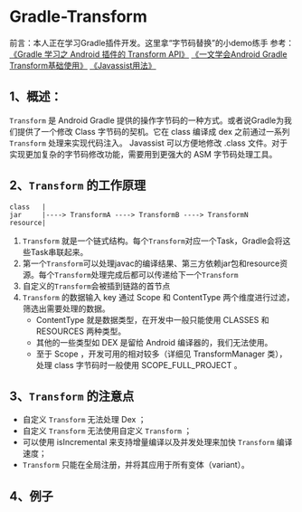 # Gradle-Transform

前言：本人正在学习Gradle插件开发。这里拿“字节码替换”的小demo练手
参考：
[《Gradle 学习之 Android 插件的 Transform API》](https://juejin.cn/post/6844903891138674696)
[《一文学会Android Gradle Transform基础使用》](https://juejin.cn/post/6914485867029463054)
[《Javassist用法》](https://ljd1996.github.io/2020/04/23/Javassist用法/)

## 1、概述：
```Transform``` 是 Android Gradle 提供的操作字节码的一种方式。或者说Gradle为我们提供了一个修改 Class 字节码的契机。它在 class 编译成 dex 之前通过一系列 ```Transform``` 处理来实现代码注入。
Javassist 可以方便地修改 .class 文件。对于实现更加复杂的字节码修改功能，需要用到更强大的 ASM 字节码处理工具。

## 2、```Transform``` 的工作原理
```
class   |
jar     |----> TransformA ----> TransformB ----> TransformN
resource|
```
1. ```Transform``` 就是一个链式结构。每个```Transform```对应一个Task，Gradle会将这些Task串联起来。
2. 第一个```Transform```可以处理javac的编译结果、第三方依赖jar包和resource资源。每个```Transform```处理完成后都可以传递给下一个```Transform```
3. 自定义的```Transform```会被插到链路的首节点
4. ```Transform``` 的数据输入 key 通过 Scope 和 ContentType 两个维度进行过滤，筛选出需要处理的数据。
    - ContentType 就是数据类型，在开发中一般只能使用 CLASSES 和 RESOURCES 两种类型。
    - 其他的一些类型如 DEX 是留给 Android 编译器的，我们无法使用。
    - 至于 Scope ，开发可用的相对较多（详细见 TransformManager 类），处理 class 字节码时一般使用 SCOPE_FULL_PROJECT 。

## 3、```Transform``` 的注意点
- 自定义 ```Transform``` 无法处理 Dex ；
- 自定义 ```Transform``` 无法使用自定义 ```Transform``` ；
- 可以使用 isIncremental 来支持增量编译以及并发处理来加快 ```Transform``` 编译速度；
- ```Transform``` 只能在全局注册，并将其应用于所有变体（variant）。

## 4、例子



